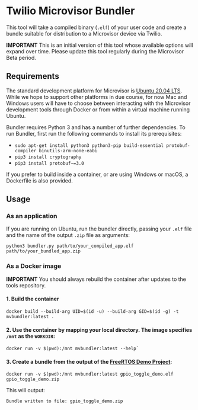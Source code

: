 # Twilio Microvisor Bundler

This tool will take a compiled binary (`.elf`) of your user code and create a bundle suitable for distribution to a Microvisor device via Twilio.

**IMPORTANT** This is an initial version of this tool whose available options will expand over time. Please update this tool regularly during the Microvisor Beta period.

## Requirements

The standard development platform for Microvisor is [Ubuntu 20.04 LTS](https://releases.ubuntu.com/20.04/). While we hope to support other platforms in due course, for now Mac and Windows users will have to choose between interacting with the Microvisor development tools through Docker or from within a virtual machine running Ubuntu.

Bundler requires Python 3 and has a number of further dependencies. To run Bundler, first run the following commands to install its prerequisites:

- `sudo apt-get install python3 python3-pip build-essential protobuf-compiler binutils-arm-none-eabi`
- `pip3 install cryptography`
- `pip3 install protobuf~=3.0`

If you prefer to build inside a container, or are using Windows or macOS, a Dockerfile is also provided.

## Usage

### As an application

If you are running on Ubuntu, run the bundler directly, passing your `.elf` file and the name of the output `.zip` file as arguments:

```shell
python3 bundler.py path/to/your_compiled_app.elf path/to/your_bundled_app.zip
```

### As a Docker image

**IMPORTANT** You should always rebuild the container after updates to the tools repository.

#### 1. Build the container

```shell
docker build --build-arg UID=$(id -u) --build-arg GID=$(id -g) -t mvbundler:latest .
```

#### 2. Use the container by mapping your local directory. The image specifies `/mnt` as the `WORKDIR`:

```shell
docker run -v $(pwd):/mnt mvbundler:latest --help`
```

#### 3. Create a bundle from the output of the [FreeRTOS Demo Project](https://github.com/twilio/twilio-microvisor-freertos/):

```shell
docker run -v $(pwd):/mnt mvbundler:latest gpio_toggle_demo.elf gpio_toggle_demo.zip
```

This will output:

```shell
Bundle written to file: gpio_toggle_demo.zip
```
